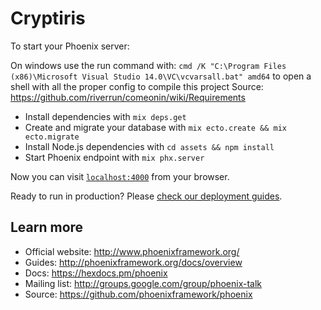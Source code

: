 # Cryptiris

To start your Phoenix server:

On windows use the run command with:
`cmd /K "C:\Program Files (x86)\Microsoft Visual Studio 14.0\VC\vcvarsall.bat" amd64`
to open a shell with all the proper config to compile this project
Source: https://github.com/riverrun/comeonin/wiki/Requirements 


  * Install dependencies with `mix deps.get`
  * Create and migrate your database with `mix ecto.create && mix ecto.migrate`
  * Install Node.js dependencies with `cd assets && npm install`
  * Start Phoenix endpoint with `mix phx.server`

Now you can visit [`localhost:4000`](http://localhost:4000) from your browser.

Ready to run in production? Please [check our deployment guides](http://www.phoenixframework.org/docs/deployment).

## Learn more

  * Official website: http://www.phoenixframework.org/
  * Guides: http://phoenixframework.org/docs/overview
  * Docs: https://hexdocs.pm/phoenix
  * Mailing list: http://groups.google.com/group/phoenix-talk
  * Source: https://github.com/phoenixframework/phoenix
